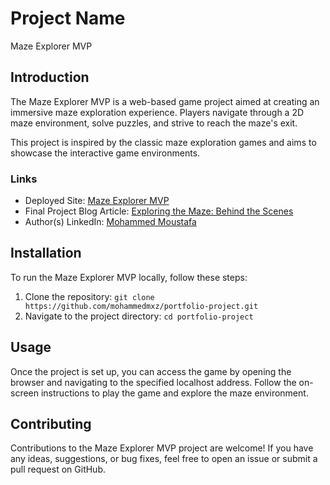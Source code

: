 # Project Name
Maze Explorer MVP

## Introduction
The Maze Explorer MVP is a web-based game project aimed at creating an immersive maze exploration experience. Players navigate through a 2D maze environment, solve puzzles, and strive to reach the maze's exit.

This project is inspired by the classic maze exploration games and aims to showcase the interactive game environments.

### Links
- Deployed Site: [Maze Explorer MVP](/)
- Final Project Blog Article: [Exploring the Maze: Behind the Scenes](blog.html)
- Author(s) LinkedIn: [Mohammed Moustafa](https://www.linkedin.com/in/mohammed-moustafa-5949a6183/)

## Installation
To run the Maze Explorer MVP locally, follow these steps:

1. Clone the repository: `git clone https://github.com/mohammedmxz/portfolio-project.git`
2. Navigate to the project directory: `cd portfolio-project`

## Usage
Once the project is set up, you can access the game by opening the browser and navigating to the specified localhost address. Follow the on-screen instructions to play the game and explore the maze environment.

## Contributing
Contributions to the Maze Explorer MVP project are welcome! If you have any ideas, suggestions, or bug fixes, feel free to open an issue or submit a pull request on GitHub.

